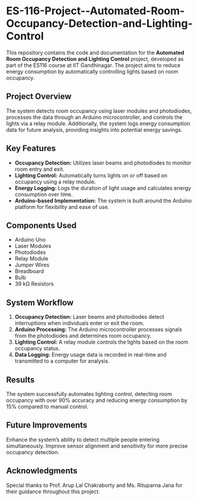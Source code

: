# ES-116-Project--Automated-Room-Occupancy-Detection-and-Lighting-Control

This repository contains the code and documentation for the **Automated Room Occupancy Detection and Lighting Control** project, developed as part of the ES116 course at IIT Gandhinagar. The project aims to reduce energy consumption by automatically controlling lights based on room occupancy.

## Project Overview

The system detects room occupancy using laser modules and photodiodes, processes the data through an Arduino microcontroller, and controls the lights via a relay module. Additionally, the system logs energy consumption data for future analysis, providing insights into potential energy savings.

## Key Features

- **Occupancy Detection:** Utilizes laser beams and photodiodes to monitor room entry and exit.
- **Lighting Control:** Automatically turns lights on or off based on occupancy using a relay module.
- **Energy Logging:** Logs the duration of light usage and calculates energy consumption over time.
- **Arduino-based Implementation:** The system is built around the Arduino platform for flexibility and ease of use.

## Components Used

- Arduino Uno
- Laser Modules
- Photodiodes
- Relay Module
- Jumper Wires
- Breadboard
- Bulb
- 39 kΩ Resistors

## System Workflow

1. **Occupancy Detection:** Laser beams and photodiodes detect interruptions when individuals enter or exit the room.
2. **Arduino Processing:** The Arduino microcontroller processes signals from the photodiodes and determines room occupancy.
3. **Lighting Control:** A relay module controls the lights based on the room occupancy status.
4. **Data Logging:** Energy usage data is recorded in real-time and transmitted to a computer for analysis.

## Results
The system successfully automates lighting control, detecting room occupancy with over 90% accuracy and reducing energy consumption by 15% compared to manual control.

## Future Improvements
Enhance the system’s ability to detect multiple people entering simultaneously. Improve sensor alignment and sensitivity for more precise occupancy detection.

## Acknowledgments
Special thanks to Prof. Arup Lal Chakraborty and Ms. Rituparna Jana for their guidance throughout this project.
